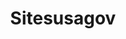---
# This topic lives at
# https://digital.gov/topics/sitesusagov

# Topic Title
title: "Sitesusagov"

# description — keep it short and clear
summary: ""

# Weight
weight: 1

# For more information on managing topics,
# see https://github.com/GSA/digitalgov.gov/wiki/topics
---